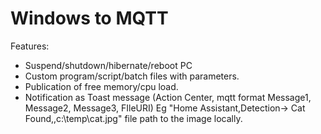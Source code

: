 ﻿Windows to MQTT
===============

Features: 

- Suspend/shutdown/hibernate/reboot PC
- Custom program/script/batch files with parameters.
- Publication of free memory/cpu load.
- Notification as Toast message (Action Center, mqtt format Message1, Message2, Message3, FIleURI)
	Eg "Home Assistant,Detection-> Cat Found,,c:\temp\cat.jpg" file path to the image locally.
